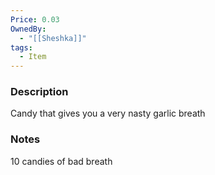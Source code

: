```yaml
---
Price: 0.03
OwnedBy:
  - "[[Sheshka]]"
tags:
  - Item
---
```



### Description
Candy that gives you a very nasty garlic breath

### Notes
10 candies of bad breath
